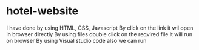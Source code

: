 # hotel-website
I have done by using HTML, CSS, Javascript
By click on the link it wil open in browser directly 
By using files double click on the reqvired file it will run on browser
By using Visual studio code also we can run
